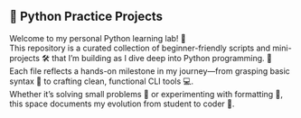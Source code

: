## 🐍 Python Practice Projects

Welcome to my personal Python learning lab! 🧪<br>
This repository is a curated collection of beginner-friendly scripts and mini-projects 🛠️ that I’m building as I dive deep into Python programming. 🐍<br>
Each file reflects a hands-on milestone in my journey—from grasping basic syntax 📘 to crafting clean, functional CLI tools 💻.<br>
Whether it’s solving small problems 🧩 or experimenting with formatting 🎨, this space documents my evolution from student to coder 🚀.
